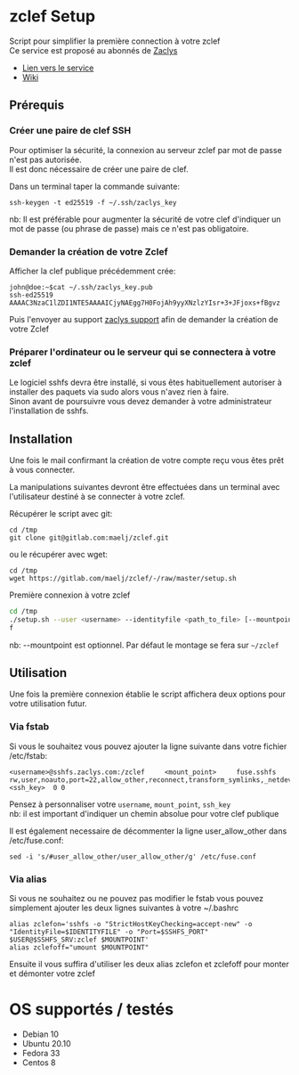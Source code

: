 # zclef Setup

Script pour simplifier la première connection à votre zclef  
Ce service est proposé au abonnés de [Zaclys](www.zaclys.com)
- [Lien vers le service](https://www.zaclys.com/zcle/)
- [Wiki](https://wiki.zaclys.com/index.php/Installation_de_la_zclef_sous_Linux)

## Prérequis

### Créer une paire de clef SSH
Pour optimiser la sécurité, la connexion au serveur zclef par mot de passe n'est pas autorisée.  
Il est donc nécessaire de créer une paire de clef.  

Dans un terminal taper la commande suivante:  
```
ssh-keygen -t ed25519 -f ~/.ssh/zaclys_key
```
nb: Il est préférable pour augmenter la sécurité de votre clef d'indiquer un mot de passe (ou phrase de passe) mais ce n'est pas obligatoire.  


### Demander la création de votre Zclef

Afficher la clef publique précédemment crée:
```
john@doe:~$cat ~/.ssh/zaclys_key.pub
ssh-ed25519 AAAAC3NzaC1lZDI1NTE5AAAAICjyNAEgg7H0FojAh9yyXNzlzYIsr+3+JFjoxs+fBgvz
```

Puis l'envoyer au support [zaclys support](https://www.zaclys.com/contact/) afin de demander la création de votre Zclef

### Préparer l'ordinateur ou le serveur qui se connectera à votre zclef

Le logiciel sshfs devra être installé, si vous êtes habituellement autoriser à installer des paquets via sudo alors vous n'avez rien à faire.  
Sinon avant de poursuivre vous devez demander à votre administrateur l'installation de sshfs.  

## Installation

Une fois le mail confirmant la création de votre compte reçu vous êtes prêt à vous connecter.  

La manipulations suivantes devront être effectuées dans un terminal avec l'utilisateur destiné à se connecter à votre zclef.  

Récupérer le script avec git:
```
cd /tmp
git clone git@gitlab.com:maelj/zclef.git
```

ou le récupérer avec wget:
```
cd /tmp
wget https://gitlab.com/maelj/zclef/-/raw/master/setup.sh
```

Première connexion à votre zclef
```bash
cd /tmp
./setup.sh --user <username> --identityfile <path_to_file> [--mountpoint <mountpoint>]
f
```
nb: --mountpoint est optionnel. Par défaut le montage se fera sur `~/zclef`


## Utilisation

Une fois la première connexion établie le script affichera deux options pour votre utilisation futur.  

### Via fstab

Si vous le souhaitez vous pouvez ajouter la ligne suivante dans votre fichier /etc/fstab:

```
<username>@sshfs.zaclys.com:/zclef     <mount_point>     fuse.sshfs     rw,user,noauto,port=22,allow_other,reconnect,transform_symlinks,_netdev,BatchMode=yes,identityfile=<ssh_key>  0 0
```
Pensez à personnaliser votre `username`, `mount_point`, `ssh_key`  
nb: il est important d'indiquer un chemin absolue pour votre clef publique

Il est également necessaire de décommenter la ligne user_allow_other dans /etc/fuse.conf:
```
sed -i 's/#user_allow_other/user_allow_other/g' /etc/fuse.conf
```

### Via alias

Si vous ne souhaitez ou ne pouvez pas modifier le fstab vous pouvez simplement ajouter les deux lignes suivantes à votre ~/.bashrc

```
alias zclefon='sshfs -o "StrictHostKeyChecking=accept-new" -o "IdentityFile=$IDENTITYFILE" -o "Port=$SSHFS_PORT" $USER@$SSHFS_SRV:zclef $MOUNTPOINT'
alias zclefoff="umount $MOUNTPOINT"
```

Ensuite il vous suffira d'utiliser les deux alias zclefon et zclefoff pour monter et démonter votre zclef


# OS supportés / testés

* Debian 10
* Ubuntu 20.10
* Fedora 33
* Centos 8
